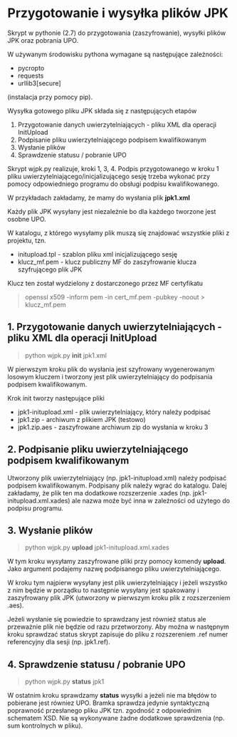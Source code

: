# Przygotowanie i wysyłka plików JPK

Skrypt w pythonie (2.7) do przygotowania (zaszyfrowanie), wysyłki plików JPK oraz pobrania UPO.

W używanym środowisku pythona wymagane są następujące zależności:

* pycropto
* requests
* urllib3[secure]

(instalacja przy pomocy pip).

Wysyłka gotowego pliku JPK składa się z następujących etapów

1. Przygotowanie danych uwierzytelniających - pliku XML dla operacji InitUpload
2. Podpisanie pliku uwierzytelniającego podpisem kwalifikowanym
3. Wysłanie plików
4. Sprawdzenie statusu / pobranie UPO

Skrypt wjpk.py realizuje, kroki 1, 3, 4. Podpis przygotowanego w kroku 1 pliku uwierzytelniającego/inicjalizującego sesję trzeba wykonać przy pomocy odpowiedniego programu do obsługi podpisu kwalifikowanego.

W przykładach zakładamy, że mamy do wysłania plik **jpk1.xml**

Każdy plik JPK wysyłany jest niezależnie bo dla każdego tworzone jest osobne UPO.

W katalogu, z którego wysyłamy plik muszą się znajdować wszystkie pliki z projektu, tzn.

* initupload.tpl - szablon pliku xml inicjalizującego sesję
* klucz_mf.pem - klucz publiczny MF do zaszyfrowanie klucza szyfrującego plik JPK

Klucz ten został wydzielony z dostarczonego przez MF certyfikatu
> openssl x509 -inform pem -in cert_mf.pem -pubkey -noout > klucz_mf.pem

## 1. Przygotowanie danych uwierzytelniających - pliku XML dla operacji InitUpload

> python wjpk.py **init** jpk1.xml

W pierwszym kroku plik do wysłania jest szyfrowany wygenerowanym losowym kluczem i tworzony jest
plik uwierzytelniający do podpisania podpisem kwalifikowanym.

Krok init tworzy następujące pliki 

* jpk1-initupload.xml - plik uwierzytelniający, który należy podpisać
* jpk1.zip - archiwum z plikiem JPK (testowo)
* jpk1.zip.aes - zaszyfrowane archiwum zip do wysłania w kroku 3

## 2. Podpisanie pliku uwierzytelniającego podpisem kwalifikowanym

Utworzony plik uwierzytelniający (np. jpk1-initupload.xml) należy podpisać podpisem kwalifikowanym.
Podpisany plik naleźy wgrać do katalogu. Dalej zakładamy, że plik ten ma dodatkowe rozszerzenie
.xades (np. jpk1-initupload.xml.xades) ale nazwa moźe być inna w zależności od użytego do podpisu programu.

## 3. Wysłanie plików

> python wjpk.py **upload** jpk1-initupload.xml.xades

W tym kroku wysyłamy zaszyfrowane pliki przy pomocy komendy **upload**.
Jako argument podajemy nazwę podpisanego pliku uwierzytelniającego.

W kroku tym najpierw wysyłany jest plik uwierzytelniający i jeżeli wszystko z nim będzie w porządku to 
następnie wysyłany jest spakowany i zaszyfrowany plik JPK (utworzony w pierwszym kroku plik z rozszerzeniem .aes).

Jeżeli wysłanie się powiedzie to sprawdzany jest również status ale przeważnie plik nie będzie od razu przetworzony.
Aby moźna w następnym kroku sprawdzać status skrypt zapisuje do pliku z rozszereniem .ref numer referencyjny dla sesji
(np. jpk1.ref).

## 4. Sprawdzenie statusu / pobranie UPO

> python wjpk.py **status** jpk1

W ostatnim kroku sprawdzamy **status** wysyłki a jeżeli nie ma błędów to pobierane jest równiez UPO.
Bramka sprawdza jedynie syntaktyczną poprawność przesłanego pliku JPK tzn. zgodność z odpowiednim schematem XSD.
Nie są wykonywane żadne dodatkowe sprawdzenia (np. sum kontrolnych w pliku).
